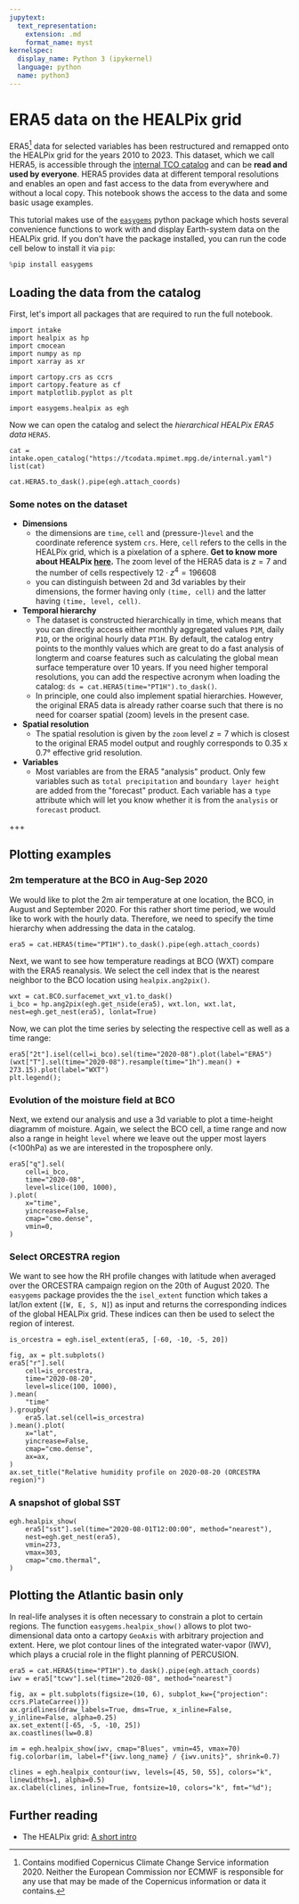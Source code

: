 ```yaml
---
jupytext:
  text_representation:
    extension: .md
    format_name: myst
kernelspec:
  display_name: Python 3 (ipykernel)
  language: python
  name: python3
---
```


# ERA5 data on the HEALPix grid

ERA5[^ack] data for selected variables has been restructured and remapped onto the HEALPix grid for the years 2010 to 2023.
This dataset, which we call HERA5, is accessible through the [internal TCO catalog](https://gitlab.dkrz.de/tco/tcodata/-/blob/main/intake/internal.yaml) and can be **read and used by everyone**.
HERA5 provides data at different temporal resolutions and enables an open and fast access to the data from everywhere and without a local copy.
This notebook shows the access to the data and some basic usage examples.

This tutorial makes use of the [`easygems`](https://github.com/mpimet/easygems/tree/main) python package which hosts several convenience functions to work with and display Earth-system data on the HEALPix grid.
If you don't have the package installed, you can run the code cell below to install it via `pip`:

```python
%pip install easygems
```

## Loading the data from the catalog

First, let's import all packages that are required to run the full notebook.

```{code-cell} ipython3
import intake
import healpix as hp
import cmocean
import numpy as np
import xarray as xr

import cartopy.crs as ccrs
import cartopy.feature as cf
import matplotlib.pyplot as plt

import easygems.healpix as egh
```

Now we can open the catalog and select the *hierarchical HEALPix ERA5 data* `HERA5`.

```{code-cell} ipython3
cat = intake.open_catalog("https://tcodata.mpimet.mpg.de/internal.yaml")
list(cat)
```

```{code-cell} ipython3
cat.HERA5.to_dask().pipe(egh.attach_coords)
```

### Some notes on the dataset
* **Dimensions**
  * the dimensions are `time`, `cell` and (pressure-)`level` and the coordinate reference system `crs`. Here, `cell` refers to the cells in the HEALPix grid, which is a pixelation of a sphere. **Get to know more about HEALPix [here](https://easy.gems.dkrz.de/Processing/healpix/index.html#healpix).** The zoom level of the HERA5 data is $z = 7$ and the number of cells respectively $12 \cdot z^{4} = 196608$
  * you can distinguish between 2d and 3d variables by their dimensions, the former having only `(time, cell)` and the latter having `(time, level, cell)`.
* **Temporal hierarchy**
  * The dataset is constructed hierarchically in time, which means that you can directly access either monthly aggregated values `P1M`, daily `P1D`, or the original hourly data `PT1H`. By default, the catalog entry points to the monthly values which are great to do a fast analysis of longterm and coarse features such as calculating the global mean surface temperature over 10 years. If you need higher temporal resolutions, you can add the respective acronym when loading the catalog: `ds = cat.HERA5(time="PT1H").to_dask()`.
  * In principle, one could also implement spatial hierarchies. However, the original ERA5 data is already rather coarse such that there is no need for coarser spatial (zoom) levels in the present case.
* **Spatial resolution**
  * The spatial resolution is given by the `zoom` level $z = 7$ which is closest to the original ERA5 model output and roughly corresponds to 0.35 x 0.7° effective grid resolution.
* **Variables**
  * Most variables are from the ERA5 "analysis" product. Only few variables such as `total precipitation` and `boundary layer height` are added from the "forecast" product. Each variable has a `type` attribute which will let you know whether it is from the `analysis` or `forecast` product.

+++

## Plotting examples

### 2m temperature at the BCO in Aug-Sep 2020

We would like to plot the 2m air temperature at one location, the BCO, in August and September 2020.
For this rather short time period, we would like to work with the hourly data. Therefore, we need to specify the time hierarchy when addressing the data in the catalog.

```{code-cell} ipython3
era5 = cat.HERA5(time="PT1H").to_dask().pipe(egh.attach_coords)
```

Next, we want to see how temperature readings at BCO (WXT) compare with the ERA5 reanalysis.
We select the cell index that is the nearest neighbor to the BCO location using `healpix.ang2pix()`.

```{code-cell} ipython3
wxt = cat.BCO.surfacemet_wxt_v1.to_dask()
i_bco = hp.ang2pix(egh.get_nside(era5), wxt.lon, wxt.lat, nest=egh.get_nest(era5), lonlat=True)
```

Now, we can plot the time series by selecting the respective cell as well as a time range:

```{code-cell} ipython3
era5["2t"].isel(cell=i_bco).sel(time="2020-08").plot(label="ERA5")
(wxt["T"].sel(time="2020-08").resample(time="1h").mean() + 273.15).plot(label="WXT")
plt.legend();
```

### Evolution of the moisture field at BCO

Next, we extend our analysis and use a 3d variable to plot a time-height diagramm of moisture.
Again, we select the BCO cell, a time range and now also a range in height `level` where we leave out the upper most layers (<100hPa) as we are interested in the troposphere only.

```{code-cell} ipython3
era5["q"].sel(
    cell=i_bco,
    time="2020-08",
    level=slice(100, 1000),
).plot(
    x="time",
    yincrease=False,
    cmap="cmo.dense",
    vmin=0,
)
```

### Select ORCESTRA region

We want to see how the RH profile changes with latitude when averaged over the ORCESTRA campaign region on the 20th of August 2020. The `easygems` package provides the the `isel_extent` function which takes a lat/lon extent (`[W, E, S, N]`) as input and returns the corresponding indices of the global HEALPix grid. These indices can then be used to select the region of interest.

```{code-cell} ipython3
is_orcestra = egh.isel_extent(era5, [-60, -10, -5, 20])

fig, ax = plt.subplots()
era5["r"].sel(
    cell=is_orcestra,
    time="2020-08-20",
    level=slice(100, 1000),
).mean(
    "time"
).groupby(
    era5.lat.sel(cell=is_orcestra)
).mean().plot(
    x="lat",
    yincrease=False,
    cmap="cmo.dense",
    ax=ax,
)
ax.set_title("Relative humidity profile on 2020-08-20 (ORCESTRA region)")
```

### A snapshot of global SST

```{code-cell} ipython3
egh.healpix_show(
    era5["sst"].sel(time="2020-08-01T12:00:00", method="nearest"),
    nest=egh.get_nest(era5),
    vmin=273,
    vmax=303,
    cmap="cmo.thermal",
)
```

## Plotting the Atlantic basin only

In real-life analyses it is often necessary to constrain a plot to certain regions.
The function `easygems.healpix_show()` allows to plot two-dimensional data onto a cartopy `GeoAxis` with arbitrary projection and extent.
Here, we plot contour lines of the integrated water-vapor (IWV), which plays a crucial role in the flight planning of PERCUSION.

```{code-cell} ipython3
era5 = cat.HERA5(time="PT1H").to_dask().pipe(egh.attach_coords)
iwv = era5["tcwv"].sel(time="2020-08", method="nearest")

fig, ax = plt.subplots(figsize=(10, 6), subplot_kw={"projection": ccrs.PlateCarree()})
ax.gridlines(draw_labels=True, dms=True, x_inline=False, y_inline=False, alpha=0.25)
ax.set_extent([-65, -5, -10, 25])
ax.coastlines(lw=0.8)

im = egh.healpix_show(iwv, cmap="Blues", vmin=45, vmax=70)
fig.colorbar(im, label=f"{iwv.long_name} / {iwv.units}", shrink=0.7)

clines = egh.healpix_contour(iwv, levels=[45, 50, 55], colors="k", linewidths=1, alpha=0.5)
ax.clabel(clines, inline=True, fontsize=10, colors="k", fmt="%d");
```

## Further reading
* The HEALPix grid: [A short intro](https://easy.gems.dkrz.de/Processing/healpix/index.html#healpix)

[^ack]: Contains modified Copernicus Climate Change Service information 2020. Neither the European Commission nor ECMWF is responsible for any use that may be made of the Copernicus information or data it contains.

